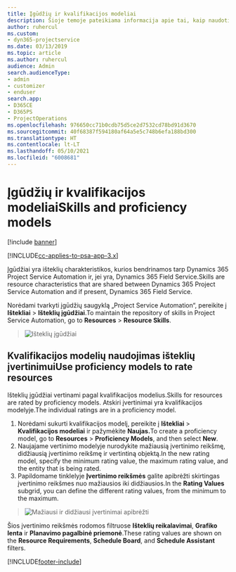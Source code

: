 ```yaml
---
title: Įgūdžių ir kvalifikacijos modeliai
description: Šioje temoje pateikiama informacija apie tai, kaip naudoti įgūdžių ir kvalifikacijos modelius.
author: ruhercul
ms.custom:
- dyn365-projectservice
ms.date: 03/13/2019
ms.topic: article
ms.author: ruhercul
audience: Admin
search.audienceType:
- admin
- customizer
- enduser
search.app:
- D365CE
- D365PS
- ProjectOperations
ms.openlocfilehash: 976650cc71b0cdb75d5ce2d7532cd78bd91d3670
ms.sourcegitcommit: 40f68387f594180af64a5e5c748b6efa188bd300
ms.translationtype: HT
ms.contentlocale: lt-LT
ms.lasthandoff: 05/10/2021
ms.locfileid: "6008681"
---
```

# <a name="skills-and-proficiency-models"></a><span data-ttu-id="b031a-103">Įgūdžių ir kvalifikacijos modeliai</span><span class="sxs-lookup"><span data-stu-id="b031a-103">Skills and proficiency models</span></span>

[!include [banner](../includes/psa-now-project-operations.md)]

[!INCLUDE[cc-applies-to-psa-app-3.x](../includes/cc-applies-to-psa-app-3x.md)]

<span data-ttu-id="b031a-104">Įgūdžiai yra išteklių charakteristikos, kurios bendrinamos tarp Dynamics 365 Project Service Automation ir, jei yra, Dynamics 365 Field Service.</span><span class="sxs-lookup"><span data-stu-id="b031a-104">Skills are resource characteristics that are shared between Dynamics 365 Project Service Automation and if present, Dynamics 365 Field Service.</span></span> 

<span data-ttu-id="b031a-105">Norėdami tvarkyti įgūdžių saugyklą „Project Service Automation“, pereikite į **Ištekliai** \> **Išteklių įgūdžiai**.</span><span class="sxs-lookup"><span data-stu-id="b031a-105">To maintain the repository of skills in Project Service Automation, go to **Resources** \> **Resource Skills**.</span></span> 

> ![Išteklių įgūdžiai](media/Resource-Management-image84.png)

## <a name="use-proficiency-models-to-rate-resources"></a><span data-ttu-id="b031a-107">Kvalifikacijos modelių naudojimas išteklių įvertinimui</span><span class="sxs-lookup"><span data-stu-id="b031a-107">Use proficiency models to rate resources</span></span>

<span data-ttu-id="b031a-108">Išteklių įgūdžiai vertinami pagal kvalifikacijos modelius.</span><span class="sxs-lookup"><span data-stu-id="b031a-108">Skills for resources are rated by proficiency models.</span></span> <span data-ttu-id="b031a-109">Atskiri įvertinimai yra kvalifikacijos modelyje.</span><span class="sxs-lookup"><span data-stu-id="b031a-109">The individual ratings are in a proficiency model.</span></span> 

1. <span data-ttu-id="b031a-110">Norėdami sukurti kvalifikacijos modelį, pereikite į **Ištekliai** \> **Kvalifikacijos modeliai** ir pažymėkite **Naujas.**</span><span class="sxs-lookup"><span data-stu-id="b031a-110">To create a proficiency model, go to **Resources** \> **Proficiency Models**, and then select **New**.</span></span>
2. <span data-ttu-id="b031a-111">Naujajame vertinimo modelyje nurodykite mažiausią įvertinimo reikšmę, didžiausią įvertinimo reikšmę ir vertintiną objektą.</span><span class="sxs-lookup"><span data-stu-id="b031a-111">In the new rating model, specify the minimum rating value, the maximum rating value, and the entity that is being rated.</span></span>
3. <span data-ttu-id="b031a-112">Papildomame tinklelyje **Įvertinimo reikšmės** galite apibrėžti skirtingas įvertinimo reikšmes nuo mažiausios iki didžiausios.</span><span class="sxs-lookup"><span data-stu-id="b031a-112">In the **Rating Values** subgrid, you can define the different rating values, from the minimum to the maximum.</span></span>

> ![Mažiausi ir didžiausi įvertinimai apibrėžti](media/Resource-Management-image85.png)

<span data-ttu-id="b031a-114">Šios įvertinimo reikšmės rodomos filtruose **Išteklių reikalavimai**, **Grafiko lenta** ir **Planavimo pagalbinė priemonė**.</span><span class="sxs-lookup"><span data-stu-id="b031a-114">These rating values are shown on the **Resource Requirements**, **Schedule Board**, and **Schedule Assistant** filters.</span></span>


[!INCLUDE[footer-include](../includes/footer-banner.md)]